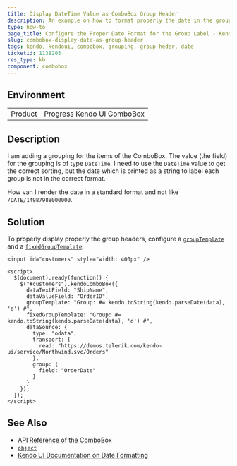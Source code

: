 ```yaml
---
title: Display DateTime Value as ComboBox Group Header
description: An example on how to format properly the date in the group header when it was used for grouping the items in a Kendo UI ComboBox.
type: how-to
page_title: Configure the Proper Date Format for the Group Label - Kendo UI ComboBox for jQuery
slug: combobox-display-date-as-group-header
tags: kendo, kendoui, combobox, grouping, group-heder, date
ticketid: 1138203
res_type: kb
component: combobox
---
```


## Environment

<table>
 <tr>
  <td>Product</td>
  <td>Progress Kendo UI ComboBox</td>
 </tr>
</table>


## Description

I am adding a grouping for the items of the ComboBox. The value (the field) for the grouping is of type `DateTime`. I need to use the `DateTime` value to get the correct sorting, but the date which is printed as a string to label each group is not in the correct format.

How van I render the date in a standard format and not like `/DATE/14987988000000`.

## Solution

To properly display properly the group headers, configure a [`groupTemplate`](https://docs.telerik.com/kendo-ui/api/javascript/ui/combobox/configuration/grouptemplate) and a [`fixedGroupTemplate`](https://docs.telerik.com/kendo-ui/api/javascript/ui/combobox/configuration/fixedgrouptemplate).

```dojo
<input id="customers" style="width: 400px" />

<script>
  $(document).ready(function() {
    $("#customers").kendoComboBox({
      dataTextField: "ShipName",
      dataValueField: "OrderID",
      groupTemplate: "Group: #= kendo.toString(kendo.parseDate(data), 'd') #",
      fixedGroupTemplate: "Group: #= kendo.toString(kendo.parseDate(data), 'd') #",
      dataSource: {
        type: "odata",
        transport: {
          read: "https://demos.telerik.com/kendo-ui/service/Northwind.svc/Orders"
        },
        group: {
          field: "OrderDate"
        }
      }
    });
  });
</script>
```

## See Also

* [API Reference of the ComboBox](https://docs.telerik.com/kendo-ui/api/javascript/ui/combobox)
* [`object`](https://docs.telerik.com/kendo-ui/api/javascript/kendo)
* [Kendo UI Documentation on Date Formatting](https://docs.telerik.com/kendo-ui/framework/globalization/dateformatting)
